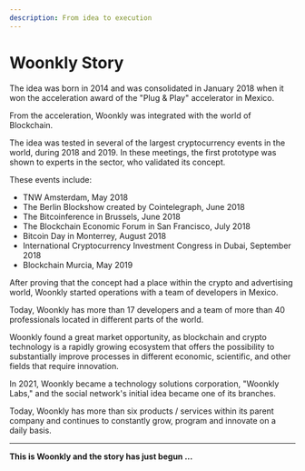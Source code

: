 ```yaml
---
description: From idea to execution
---
```


# Woonkly Story

The idea was born in 2014 and was consolidated in January 2018 when it won the acceleration award of the "Plug & Play" accelerator in Mexico.

From the acceleration, Woonkly was integrated with the world of Blockchain.

The idea was tested in several of the largest cryptocurrency events in the world, during 2018 and 2019. In these meetings, the first prototype was shown to experts in the sector, who validated its concept.

These events include:

* TNW Amsterdam, May 2018
* The Berlin Blockshow created by Cointelegraph, June 2018
* The Bitcoinference in Brussels, June 2018
* The Blockchain Economic Forum in San Francisco, July 2018
* Bitcoin Day in Monterrey, August 2018
* International Cryptocurrency Investment Congress in Dubai, September 2018
* Blockchain Murcia, May 2019

After proving that the concept had a place within the crypto and advertising world, Woonkly started operations with a team of developers in Mexico.

Today, Woonkly has more than 17 developers and a team of more than 40 professionals located in different parts of the world.

Woonkly found a great market opportunity, as blockchain and crypto technology is a rapidly growing ecosystem that offers the possibility to substantially improve processes in different economic, scientific, and other fields that require innovation.

In 2021, Woonkly became a technology solutions corporation, "Woonkly Labs," and the social network's initial idea became one of its branches.

Today, Woonkly has more than six products / services within its parent company and continues to constantly grow, program and innovate on a daily basis.  
****

**This is Woonkly and the story has just begun ...**  


